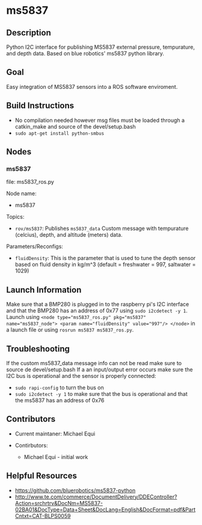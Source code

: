 # ms5837

## Description

Python I2C interface for publishing MS5837 external pressure, tempurature, and depth data. Based on blue robotics' ms5837 python library.

## Goal

Easy integration of MS5837 sensors into a ROS software enviroment.

## Build Instructions 

* No compilation needed however msg files must be loaded through a catkin_make and source of the devel/setup.bash
* `sudo apt-get install python-smbus`

## Nodes

### ms5837

file: ms5837_ros.py

Node name:
* ms5837

Topics:

* `rov/ms5837`:
  Publishes `ms5837_data` Custom message with tempurature (celcius), depth, and altitude (meters) data.

Parameters/Reconfigs:
*  `fluidDensity`: This is the parameter that is used to tune the depth sensor based on fluid density in kg/m^3 (default = freshwater = 997, saltwater = 1029)
 

## Launch Information
 
Make sure that a BMP280 is plugged in to the raspberry pi's I2C interface and that the BMP280 has an address of 0x77 using `sudo i2cdetect -y 1`. Launch using `<node type="ms5837_ros.py" pkg="ms5837" name="ms5837_node"> <param name="fluidDensity" value="997"/> </node>` in a launch file or using `rosrun ms5837 ms5837_ros.py`.

## Troubleshooting

If the custom ms5837_data message info can not be read make sure to source de devel/setup.bash
If a an input/output error occurs make sure the I2C bus is operational and the sensor is properly connected:
* `sudo rapi-config` to turn the bus on
* `sudo i2cdetect -y 1` to make sure that the bus is operational and that the ms5837 has an address of 0x76

## Contributors 

* Current maintaner: Michael Equi

* Contirbutors:
  * Michael Equi - initial work

## Helpful Resources

* https://github.com/bluerobotics/ms5837-python
* http://www.te.com/commerce/DocumentDelivery/DDEController?Action=srchrtrv&DocNm=MS5837-02BA01&DocType=Data+Sheet&DocLang=English&DocFormat=pdf&PartCntxt=CAT-BLPS0059




